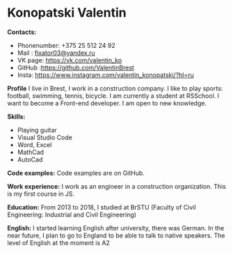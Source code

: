 Konopatski Valentin
========================

**Contacts:**
+ Phonenumber: +375 25 512 24 92
+ Mail : fixator03@yandex.ru
+ VK page: https://vk.com/valentin_ko
+ GitHub :https://github.com/ValentinBrest
+ Insta: https://www.instagram.com/valentin_konopatski/?hl=ru



**Profile**
I live in Brest, I work in a construction company. I like to play sports: football, swimming, tennis, bicycle. I am currently a student at RSSchool. I want to become a Front-end developer. I am open to new knowledge.

**Skills:**
+ Playing guitar
+ Visual Studio Code
+ Word, Excel
+ MathCad
+ AutoCad

**Code examples:**
Code examples are on GitHub.

**Work experience:**
I work as an engineer in a construction organization. This is my first course in JS.

**Education:**
From 2013 to 2018, I studied at BrSTU (Faculty of Civil Engineering: Industrial and Civil Engineering)

**English:**
I started learning English after university, there was German. In the near future, I plan to go to England to be able to talk to native speakers. The level of English at the moment is A2
